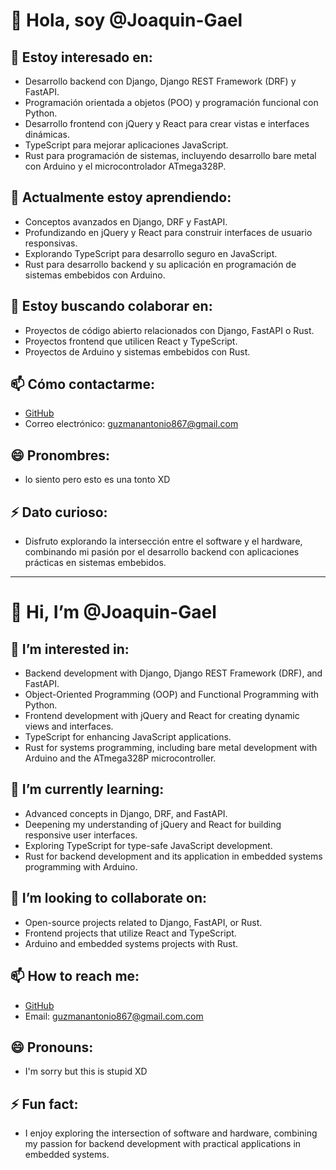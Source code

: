 # 👋 Hola, soy @Joaquin-Gael

## 👀 Estoy interesado en:
- Desarrollo backend con Django, Django REST Framework (DRF) y FastAPI.
- Programación orientada a objetos (POO) y programación funcional con Python.
- Desarrollo frontend con jQuery y React para crear vistas e interfaces dinámicas.
- TypeScript para mejorar aplicaciones JavaScript.
- Rust para programación de sistemas, incluyendo desarrollo bare metal con Arduino y el microcontrolador ATmega328P.

## 🌱 Actualmente estoy aprendiendo:
- Conceptos avanzados en Django, DRF y FastAPI.
- Profundizando en jQuery y React para construir interfaces de usuario responsivas.
- Explorando TypeScript para desarrollo seguro en JavaScript.
- Rust para desarrollo backend y su aplicación en programación de sistemas embebidos con Arduino.

## 💞️ Estoy buscando colaborar en:
- Proyectos de código abierto relacionados con Django, FastAPI o Rust.
- Proyectos frontend que utilicen React y TypeScript.
- Proyectos de Arduino y sistemas embebidos con Rust.

## 📫 Cómo contactarme:
- [GitHub](https://github.com/Joaquin-Gael)
- Correo electrónico: [guzmanantonio867@gmail.com](mailto:guzmanantonio867@gmail.com)

## 😄 Pronombres:
- lo siento pero esto es una tonto XD

## ⚡ Dato curioso:
- Disfruto explorando la intersección entre el software y el hardware, combinando mi pasión por el desarrollo backend con aplicaciones prácticas en sistemas embebidos.

---

# 👋 Hi, I’m @Joaquin-Gael

## 👀 I’m interested in:
- Backend development with Django, Django REST Framework (DRF), and FastAPI.
- Object-Oriented Programming (OOP) and Functional Programming with Python.
- Frontend development with jQuery and React for creating dynamic views and interfaces.
- TypeScript for enhancing JavaScript applications.
- Rust for systems programming, including bare metal development with Arduino and the ATmega328P microcontroller.

## 🌱 I’m currently learning:
- Advanced concepts in Django, DRF, and FastAPI.
- Deepening my understanding of jQuery and React for building responsive user interfaces.
- Exploring TypeScript for type-safe JavaScript development.
- Rust for backend development and its application in embedded systems programming with Arduino.

## 💞️ I’m looking to collaborate on:
- Open-source projects related to Django, FastAPI, or Rust.
- Frontend projects that utilize React and TypeScript.
- Arduino and embedded systems projects with Rust.

## 📫 How to reach me:
- [GitHub](https://github.com/Joaquin-Gael/)
- Email: [guzmanantonio867@gmail.com.com](mailto:guzmanantonio867@gmail.com.com)

## 😄 Pronouns:
- I'm sorry but this is stupid XD

## ⚡ Fun fact:
- I enjoy exploring the intersection of software and hardware, combining my passion for backend development with practical applications in embedded systems.

